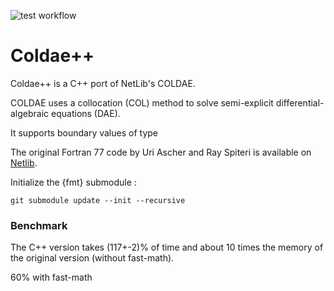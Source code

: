 ![test workflow](https://github.com/mrpnk/COLDAEpp/actions/workflows/test.yml/badge.svg)

# Coldae++
Coldae++ is a C++ port of NetLib's COLDAE.

COLDAE uses a collocation (COL) method to solve semi-explicit differential-algebraic equations (DAE).

It supports boundary values of type





The original Fortran 77 code by Uri Ascher and Ray Spiteri is available on [Netlib](http://www.netlib.org/ode/coldae.f).



Initialize the {fmt} submodule :

`git submodule update --init --recursive`

### Benchmark

The C++ version takes (117+-2)% of time and about 10 times the memory of the original version (without fast-math).

60% with fast-math

